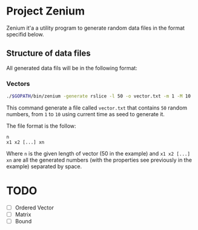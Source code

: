 # Project Zenium
Zenium it'a a utility program to generate random data files in the format 
specifid below.

## Structure of data files
All generated data fils will be in the following format:

### Vectors
```bash
./$GOPATH/bin/zenium -generate rslice -l 50 -o vector.txt -m 1 -M 10
```
This command generate a file called `vector.txt` that contains `50` random 
numbers, from `1` to `10` using current time as seed to generate it.

The file format is the follow:
```
n
x1 x2 [...] xn
```
Where `n` is the given length of vector (50 in the example) and `x1 x2 [...] xn`
are all the generated numbers (with the properties see previously in the 
example) separated by space.

# TODO
- [ ] Ordered Vector
- [ ] Matrix
- [ ] Bound